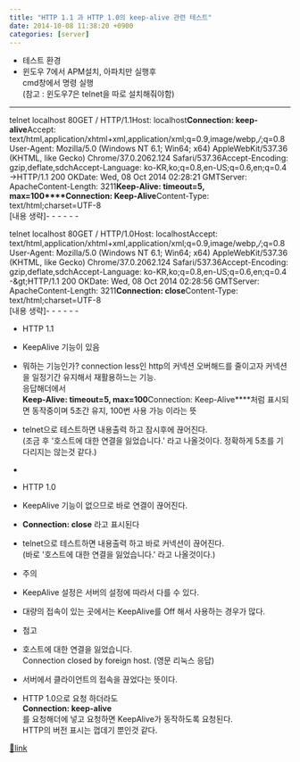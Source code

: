 ```yaml
---
title: "HTTP 1.1 과 HTTP 1.0의 keep-alive 관련 테스트"
date: 2014-10-08 11:38:20 +0900
categories: [server]
---
```


  
- 테스트 환경
- 윈도우 7에서 APM설치, 아파치만 실행후  
cmd창에서 명령 실행  
(참고 : 윈도우7은 telnet을 따로 설치해줘야함)


- - - - - -

telnet localhost 80GET / HTTP/1.1Host: localhost**Connection: keep-alive**Accept: text/html,application/xhtml+xml,application/xml;q=0.9,image/webp,*/*;q=0.8User-Agent: Mozilla/5.0 (Windows NT 6.1; Win64; x64) AppleWebKit/537.36 (KHTML, like Gecko) Chrome/37.0.2062.124 Safari/537.36Accept-Encoding: gzip,deflate,sdchAccept-Language: ko-KR,ko;q=0.8,en-US;q=0.6,en;q=0.4  
-&gt;HTTP/1.1 200 OKDate: Wed, 08 Oct 2014 02:28:21 GMTServer: ApacheContent-Length: 3211**Keep-Alive: timeout=5, max=100****Connection: Keep-Alive**Content-Type: text/html;charset=UTF-8  
[내용 생략]- - - - - -

telnet localhost 80GET / HTTP/1.0Host: localhostAccept: text/html,application/xhtml+xml,application/xml;q=0.9,image/webp,*/*;q=0.8User-Agent: Mozilla/5.0 (Windows NT 6.1; Win64; x64) AppleWebKit/537.36 (KHTML, like Gecko) Chrome/37.0.2062.124 Safari/537.36Accept-Encoding: gzip,deflate,sdchAccept-Language: ko-KR,ko;q=0.8,en-US;q=0.6,en;q=0.4  &#xD;
-&amp;gt;HTTP/1.1 200 OKDate: Wed, 08 Oct 2014 02:28:56 GMTServer: ApacheContent-Length: 3211**Connection: close**Content-Type: text/html;charset=UTF-8  
[내용 생략]- - - - - -

- HTTP 1.1
- KeepAlive 기능이 있음
- 뭐하는 기능인가? connection less인 http의 커넥션 오버해드를 줄이고자 커넥션을 일정기간 유지해서 재활용하느는 기능.  
응답해더에서   
****Keep-Alive: timeout=5, max=100****Connection: Keep-Alive****처럼 표시되면 동작중이며 5초간 유지, 100번 사용 가능 이라는 뜻
- telnet으로 테스트하면 내용출력 하고 잠시후에 끊어진다.  
(조금 후 '호스트에 대한 연결을 잃었습니다.' 라고 나올것이다. 정확하게 5초를 기다리지는 않는것 같다.)

-   


- HTTP 1.0
- KeepAlive 기능이 없으므로 바로 연결이 끊어진다.
- **Connection: close** 라고 표시된다

- telnet으로 테스트하면 내용출력 하고 바로 커넥션이 끊어진다.  
(바로 '호스트에 대한 연결을 잃었습니다.' 라고 나올것이다.)

- 주의
- KeepAlive 설정은 서버의 설정에 따라서 다를 수 있다.
- 대량의 접속이 있는 곳에서는 KeepAlive를 Off 해서 사용하는 경우가 많다.

- 첨고
- 호스트에 대한 연결을 잃었습니다.  
Connection closed by foreign host. (영문 리눅스 응답)
- 서버에서 클라이언트의 접속을 끊었다는 뜻이다.

- HTTP 1.0으로 요청 하더라도   
**Connection: keep-alive**  
를 요청해더에 넣고 요청하면 KeepAlive가 동작하도록 요청된다.  
HTTP의 버전 표시는 껍데기 뿐인것 같다.





[🔗link](http://www.mins01.com/mh/tech/read/899)